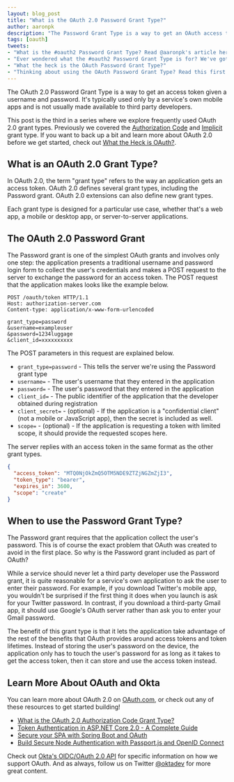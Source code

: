 ```yaml
---
layout: blog_post
title: "What is the OAuth 2.0 Password Grant Type?"
author: aaronpk
description: "The Password Grant Type is a way to get an OAuth access token given a username and password."
tags: [oauth]
tweets:
- "What is the #oauth2 Password Grant Type? Read @aaronpk's article here:"
- "Ever wondered what the #oauth2 Password Grant Type is for? We've got you covered."
- "What the heck is the OAuth Password Grant Type?"
- "Thinking about using the OAuth Password Grant Type? Read this first:"
---
```


The OAuth 2.0 Password Grant Type is a way to get an access token given a username and password. It's typically used only by a service's own mobile apps and is not usually made available to third party developers.

This post is the third in a series where we explore frequently used OAuth 2.0 grant types. Previously we covered the [Authorization Code](/blog/2018/04/10/oauth-authorization-code-grant-type) and [Implicit](/blog/2018/05/24/what-is-the-oauth2-implicit-grant-type) grant type. If you want to back up a bit and learn more about OAuth 2.0 before we get started, check out [What the Heck is OAuth?](/blog/2017/06/21/what-the-heck-is-oauth).

## What is an OAuth 2.0 Grant Type?

In OAuth 2.0, the term "grant type" refers to the way an application gets an access token. OAuth 2.0 defines several grant types, including the Password grant. OAuth 2.0 extensions can also define new grant types.

Each grant type is designed for a particular use case, whether that's a web app, a mobile or desktop app, or server-to-server applications.

## The OAuth 2.0 Password Grant

The Password grant is one of the simplest OAuth grants and involves only one step: the application presents a traditional username and password login form to collect the user's credentials and makes a POST request to the server to exchange the password for an access token. The POST request that the application makes looks like the example below.

```http
POST /oauth/token HTTP/1.1
Host: authorization-server.com
Content-type: application/x-www-form-urlencoded

grant_type=password
&username=exampleuser
&password=1234luggage
&client_id=xxxxxxxxxx
```

The POST parameters in this request are explained below.

* `grant_type=password` - This tells the server we're using the Password grant type
* `username=` - The user's username that they entered in the application
* `password=` - The user's password that they entered in the application
* `client_id=` - The public identifier of the application that the developer obtained during registration
* `client_secret=` - (optional) - If the application is a "confidential client" (not a mobile or JavaScript app), then the secret is included as well.
* `scope=` - (optional) - If the application is requesting a token with limited scope, it should provide the requested scopes here.

The server replies with an access token in the same format as the other grant types.

```json
{
  "access_token": "MTQ0NjOkZmQ5OTM5NDE9ZTZjNGZmZjI3",
  "token_type": "bearer",
  "expires_in": 3600,
  "scope": "create"
}
```

## When to use the Password Grant Type?

The Password grant requires that the application collect the user's password. This is of course the exact problem that OAuth was created to avoid in the first place. So why is the Password grant included as part of OAuth?

While a service should never let a third party developer use the Password grant, it is quite reasonable for a service's own application to ask the user to enter their password. For example, if you download Twitter's mobile app, you wouldn't be surprised if the first thing it does when you launch is ask for your Twitter password. In contrast, if you download a third-party Gmail app, it should use Google's OAuth server rather than ask you to enter your Gmail password.

The benefit of this grant type is that it lets the application take advantage of the rest of the benefits that OAuth provides around access tokens and token lifetimes. Instead of storing the user's password on the device, the application only has to touch the user's password for as long as it takes to get the access token, then it can store and use the access token instead.

## Learn More About OAuth and Okta

You can learn more about OAuth 2.0 on [OAuth.com](https://www.oauth.com/oauth2-servers/access-tokens/password-grant/), or check out any of these resources to get started building!

* [What is the OAuth 2.0 Authorization Code Grant Type?](/blog/2018/04/10/oauth-authorization-code-grant-type)
* [Token Authentication in ASP.NET Core 2.0 - A Complete Guide](/blog/2018/03/23/token-authentication-aspnetcore-complete-guide)
* [Secure your SPA with Spring Boot and OAuth](/blog/2017/10/27/secure-spa-spring-boot-oauth)
* [Build Secure Node Authentication with Passport.js and OpenID Connect](/blog/2018/05/18/node-authentication-with-passport-and-oidc)

Check out [Okta's OIDC/OAuth 2.0 API](/docs/api/resources/oidc) for specific information on how we support OAuth. And as always, follow us on Twitter [@oktadev](https://twitter.com/oktadev) for more great content.
